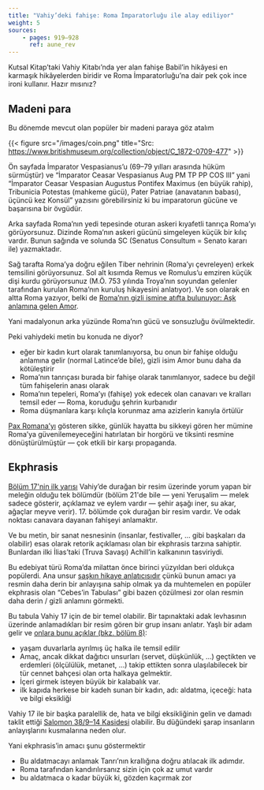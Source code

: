 ```yaml
---
title: "Vahiy’deki fahişe: Roma İmparatorluğu ile alay ediliyor"
weight: 5
sources: 
    - pages: 919–928
      ref: aune_rev
---
```


Kutsal Kitap’taki Vahiy Kitabı’nda yer alan fahişe Babil’in hikâyesi en karmaşık hikâyelerden biridir ve Roma İmparatorluğu’na dair pek çok ince ironi kullanır. Hazır mısınız?

## Madeni para

<a name="cbea"></a>
Bu dönemde mevcut olan popüler bir madeni paraya göz atalım

{{< figure src="/images/coin.png" title="Src: https://www.britishmuseum.org/collection/object/C_1872-0709-477" >}}

Ön sayfada İmparator Vespasianus’u (69–79 yılları arasında hüküm sürmüştür) ve “İmparator Ceasar Vespasianus Aug PM TP PP COS III” yani “İmparator Ceasar Vespasian Augustus Pontifex Maximus (en büyük rahip), Tribunicia Potestas (mahkeme gücü), Pater Patriae (anavatanın babası), üçüncü kez Konsül” yazısını görebilirsiniz ki bu imparatorun gücüne ve başarısına bir övgüdür.

Arka sayfada Roma’nın yedi tepesinde oturan askeri kıyafetli tanrıça Roma’yı görüyorsunuz. Dizinde Roma’nın askeri gücünü simgeleyen küçük bir kılıç vardır. Bunun sağında ve solunda SC (Senatus Consultum = Senato kararı ile) yazmaktadır.

Sağ tarafta Roma’ya doğru eğilen Tiber nehrinin (Roma’yı çevreleyen) erkek temsilini görüyorsunuz. Sol alt kısımda Remus ve Romulus’u emziren küçük dişi kurdu görüyorsunuz (M.Ö. 753 yılında Troya’nın soyundan gelenler tarafından kurulan Roma’nın kuruluş hikayesini anlatıyor). Ve son olarak en altta Roma yazıyor, belki de [Roma’nın gizli ismine atıfta bulunuyor: Aşk anlamına gelen Amor](https://www.quartahospitalityinrome.com/en/Rome-and-the-secret-of-its-name/).

Yani madalyonun arka yüzünde Roma’nın gücü ve sonsuzluğu övülmektedir.

Peki vahiydeki metin bu konuda ne diyor?

- eğer bir kadın kurt olarak tanımlanıyorsa, bu onun bir fahişe olduğu anlamına gelir (normal Latince’de bile), gizli isim Amor bunu daha da kötüleştirir
- Roma’nın tanrıçası burada bir fahişe olarak tanımlanıyor, sadece bu değil tüm fahişelerin anası olarak
- Roma’nın tepeleri, Roma’yı (fahişe) yok edecek olan canavarı ve kralları temsil eder — Roma, koruduğu şehrin kurbanıdır
- Roma düşmanlara karşı kılıçla korunmaz ama azizlerin kanıyla örtülür

[Pax Romana’yı](../../../../background/history/expl/pax-romana-key-to-understand-the-book-of-revelation) gösteren sikke, günlük hayatta bu sikkeyi gören her mümine Roma’ya güvenilemeyeceğini hatırlatan bir horgörü ve tiksinti resmine dönüştürülmüştür — çok etkili bir karşı propaganda.

## Ekphrasis

<a name="585e"></a>
[Bölüm 17'nin ilk yarısı](https://www.bibleserver.com/TR/Vahiy17%3A1-13) Vahiy’de durağan bir resim üzerinde yorum yapan bir meleğin olduğu tek bölümdür (bölüm 21'de bile — yeni Yeruşalim — melek sadece gösterir, açıklamaz ve eylem vardır — şehir aşağı iner, su akar, ağaçlar meyve verir). 17. bölümde çok durağan bir resim vardır. Ve odak noktası canavara dayanan fahişeyi anlamaktır.

Ve bu metin, bir sanat nesnesinin (insanlar, festivaller, … gibi başkaları da olabilir) esas olarak retorik açıklaması olan bir ekphrasis tarzına sahiptir. Bunlardan ilki İlias’taki (Truva Savaşı) Achill’in kalkanının tasviriydi.

Bu edebiyat türü Roma’da milattan önce birinci yüzyıldan beri oldukça popülerdi. Ana unsur [şaşkın hikaye anlatıcısıdır](https://www.bibleserver.com/TR/Vahiy17%3A7) çünkü bunun amacı ya resmin daha derin bir anlayışına sahip olmak ya da muhtemelen en popüler ekphrasis olan “Cebes’in Tabulası” gibi bazen çözülmesi zor olan resmin daha derin / gizli anlamını görmekti.

Bu tabula Vahiy 17 için de bir temel olabilir. Bir tapınaktaki adak levhasının üzerinde anlamadıkları bir resim gören bir grup insanı anlatır. Yaşlı bir adam gelir ve [onlara bunu açıklar (bkz. bölüm 8)](https://archive.org/details/cebestabletwithi00cebeiala/page/n4/mode/1up?view=theater):

- yaşam duvarlarla ayrılmış üç halka ile temsil edilir
- Amaç, ancak dikkat dağıtıcı unsurları (servet, düşkünlük, …) geçtikten ve erdemleri (ölçülülük, metanet, …) takip ettikten sonra ulaşılabilecek bir tür cennet bahçesi olan orta halkaya gelmektir.
- İçeri girmek isteyen büyük bir kalabalık var.
- ilk kapıda herkese bir kadeh sunan bir kadın, adı: aldatma, içeceği: hata ve bilgi eksikliği

Vahiy 17 ile bir başka paralellik de, hata ve bilgi eksikliğinin gelin ve damadı taklit ettiği [Salomon 38/9–14 Kasidesi](https://en.wikipedia.org/wiki/Odes_of_Solomon) olabilir. Bu düğündeki şarap insanların anlayışlarını kusmalarına neden olur.

Yani ekphrasis’in amacı şunu göstermektir

- Bu aldatmacayı anlamak Tanrı’nın krallığına doğru atılacak ilk adımdır.
- Roma tarafından kandırılırsanız sizin için çok az umut vardır
- bu aldatmaca o kadar büyük ki, gözden kaçırmak zor
